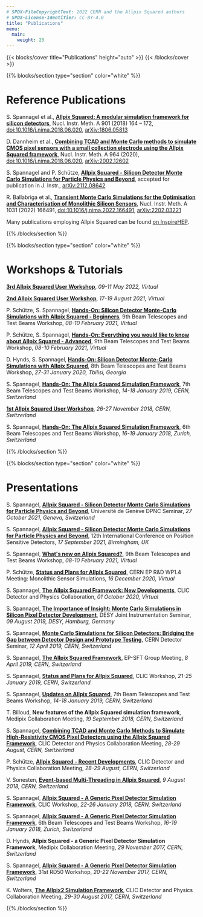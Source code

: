 ```yaml
---
# SPDX-FileCopyrightText: 2022 CERN and the Allpix Squared authors
# SPDX-License-Identifier: CC-BY-4.0
title: "Publications"
menu:
  main:
    weight: 20
---
```


{{< blocks/cover title="Publications" height="auto" >}}
{{< /blocks/cover >}}


{{% blocks/section type="section" color="white" %}}

# Reference Publications

S. Spannagel et al., [**Allpix Squared: A modular simulation framework for silicon detectors**](https://doi.org/10.1016/j.nima.2018.06.020),
Nucl. Instr. Meth. A 901 (2018) 164 – 172, [doi:10.1016/j.nima.2018.06.020](https://doi.org/10.1016/j.nima.2018.06.020), [arXiv:1806.05813](https://arxiv.org/abs/1806.05813)

D. Dannheim et al., [**Combining TCAD and Monte Carlo methods to simulate CMOS pixel sensors with a small collection electrode using the Allpix Squared framework**](https://doi.org/10.1016/j.nima.2020.163784),
Nucl. Instr. Meth. A 964 (2020), [doi:10.1016/j.nima.2018.06.020](https://doi.org/10.1016/j.nima.2020.163784), [arXiv:2002.12602](https://arxiv.org/abs/2002.12602)

S. Spannagel and P. Schütze, [**Allpix Squared - Silicon Detector Monte Carlo Simulations for Particle Physics and Beyond**](https://arxiv.org/abs/2112.08642),
accepted for publication in J. Instr., [arXiv:2112.08642](https://arxiv.org/abs/2112.08642)

R. Ballabriga et al., [**Transient Monte Carlo Simulations for the Optimisation and Characterisation of Monolithic Silicon Sensors**](https://doi.org/10.1016/j.nima.2022.166491),
Nucl. Instr. Meth. A 1031 (2022) 166491, [doi:10.1016/j.nima.2022.166491](https://doi.org/10.1016/j.nima.2022.166491), [arXiv:2202.03221](https://arxiv.org/abs/2202.03221)

Many publications employing Allpix Squared can be found [on InspireHEP](https://inspirehep.net/literature?sort=mostrecent&q=refersto%3Arecid%3A1678119).

{{% /blocks/section %}}


{{% blocks/section type="section" color="white" %}}
# Workshops & Tutorials

[**3rd Allpix Squared User Workshop**](https://indico.cern.ch/event/1126306/),
*09-11 May 2022, Virtual*

[**2nd Allpix Squared User Workshop**](https://indico.cern.ch/event/1043567/),
*17-19 August 2021, Virtual*

P. Schütze, S. Spannagel, [**Hands-On: Silicon Detector Monte-Carlo Simulations with Allpix Squared - Beginners**](https://indico.cern.ch/event/945675/contributions/4181048/),
9th Beam Telescopes and Test Beams Workshop,
*08-10 February 2021, Virtual*

P. Schütze, S. Spannagel, [**Hands-On: Everything you would like to know about Allpix Squared - Advanced**](https://indico.cern.ch/event/945675/contributions/4181049/),
9th Beam Telescopes and Test Beams Workshop,
*08-10 February 2021, Virtual*

D. Hynds, S. Spannagel, [**Hands-On: Silicon Detector Monte-Carlo Simulations with Allpix Squared**](https://indico.cern.ch/event/813822/contributions/3648304/),
8th Beam Telescopes and Test Beams Workshop,
*27-31 January 2020, Tbilisi, Georgia*

S. Spannagel, [**Hands-On: The Allpix Squared Simulation Framework**](https://indico.cern.ch/event/731649/contributions/3253672/),
7th Beam Telescopes and Test Beams Workshop,
*14-18 January 2019, CERN, Switzerland*

[**1st Allpix Squared User Workshop**](https://indico.cern.ch/event/738283/),
*26-27 November 2018, CERN, Switzerland*

S. Spannagel, [**Hands-On: The Allpix Squared Simulation Framework**](https://indico.desy.de/indico/event/18050/session/3/contribution/65),
6th Beam Telescopes and Test Beams Workshop,
*16-19 January 2018, Zurich, Switzerland*

{{% /blocks/section %}}


{{% blocks/section type="section" color="white" %}}
# Presentations

S. Spannagel, [**Allpix Squared - Silicon Detector Monte Carlo Simulations for Particle Physics and Beyond**](https://dpnc.unige.ch/seminaire/talks/2021_22_allPix.pdf),
Université de Genève DPNC Seminar,
*27 October 2021, Geneva, Switzerland*

S. Spannagel, [**Allpix Squared - Silicon Detector Monte Carlo Simulations for Particle Physics and Beyond**](https://indico.cern.ch/event/797047/contributions/4455189/),
12th International Conference on Position Sensitive Detectors,
*17 September 2021, Birmingham, UK*

S. Spannagel, [**What's new on Allpix Squared?**](https://indico.cern.ch/event/945675/contributions/4159534/),
9th Beam Telescopes and Test Beams Workshop,
*08-10 February 2021, Virtual*

P. Schütze, [**Status and Plans for Allpix Squared**](https://indico.cern.ch/event/984049/),
CERN EP R&D WP1.4 Meeting: Monolithic Sensor Simulations,
*16 December 2020, Virtual*

S. Spannagel, [**The Allpix Squared Framework: New Developments**](https://indico.cern.ch/event/958135/contributions/4030964/),
CLIC Detector and Physics Collaboration,
*01 October 2020, Virtual*

S. Spannagel, [**The Importance of Insight: Monte Carlo Simulations in Silicon Pixel Detector Development**](https://instrumentationseminar.desy.de/sites2009/site_instrumentationseminar/content/e70397/e282395/e289794/2019-08-09-DESY-Instrumentation-Seminar_MC-Si-Detectors.pdf),
DESY Joint Instrumentation Seminar,
*09 August 2019, DESY, Hamburg, Germany*

S. Spannagel, [**Monte Carlo Simulations for Silicon Detectors: Bridging the Gap between Detector Design and Prototype Testing**](https://indico.cern.ch/event/811852/),
CERN Detector Seminar,
*12 April 2019, CERN, Switzerland*

S. Spannagel, [**The Allpix Squared Framework**](https://indico.cern.ch/event/804477/),
EP-SFT Group Meeting,
*8 April 2019, CERN, Switzerland*

S. Spannagel, [**Status and Plans for Allpix Squared**](https://indico.cern.ch/event/753671/contributions/3278131/),
CLIC Workshop,
*21-25 January 2019, CERN, Switzerland*

S. Spannagel, [**Updates on Allpix Squared**](https://indico.cern.ch/event/731649/contributions/3237196/),
7th Beam Telescopes and Test Beams Workshop,
*14-18 January 2019, CERN, Switzerland*

T. Billoud, **New features of the Allpix Squared simulation framework**,
Medipix Collaboration Meeting,
*19 September 2018, CERN, Switzerland*

S. Spannagel, [**Combining TCAD and Monte Carlo Methods to Simulate High-Resistivity CMOS Pixel Detectors using the Allpix Squared Framework**](https://indico.cern.ch/event/703821/contributions/3107881/),
CLIC Detector and Physics Collaboration Meeting,
*28-29 August, CERN, Switzerland*

P. Schütze, [**Allpix Squared - Recent Developments**](https://indico.cern.ch/event/703821/contributions/3107861/),
CLIC Detector and Physics Collaboration Meeting,
*28-29 August, CERN, Switzerland*

V. Sonesten, [**Event-based Multi-Threading in Allpix Squared**](https://indico.cern.ch/event/748000/),
*9 August 2018, CERN, Switzerland*

S. Spannagel, [**Allpix Squared - A Generic Pixel Detector Simulation Framework**](https://indico.cern.ch/event/656356/contributions/2848670/),
CLIC Workshop,
*22-26 January 2018, CERN, Switzerland*

S. Spannagel, [**Allpix Squared - A Generic Pixel Detector Simulation Framework**](https://indico.desy.de/indico/event/18050/session/10/contribution/0),
6th Beam Telescopes and Test Beams Workshop,
*16-19 January 2018, Zurich, Switzerland*

D. Hynds, **Allpix Squared - a Generic Pixel Detector Simulation Framework**,
Medipix Collaboration Meeting,
*29 November 2017, CERN, Switzerland*

S. Spannagel, [**Allpix Squared - A Generic Pixel Detector Simulation Framework**](https://indico.cern.ch/event/663851/contributions/2788161/),
31st RD50 Workshop,
*20-22 November 2017, CERN, Switzerland*

K. Wolters, [**The Allpix2 Simulation Framework**](https://indico.cern.ch/event/633975/contributions/2686446/),
CLIC Detector and Physics Collaboration Meeting,
*29-30 August 2017, CERN, Switzerland*

{{% /blocks/section %}}
